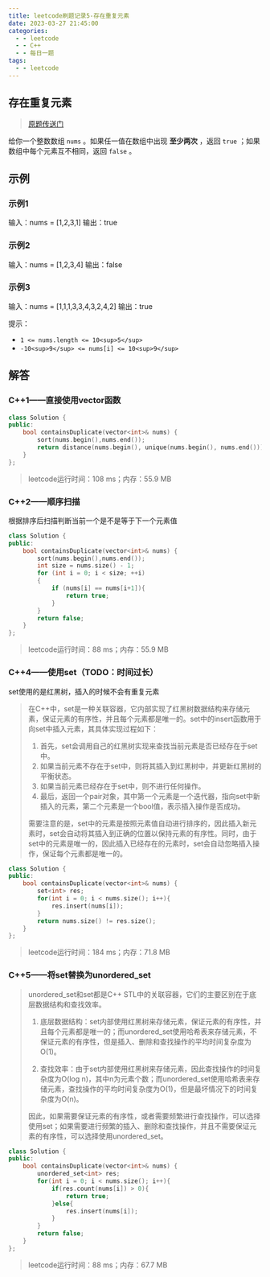 ```yaml
---
title: leetcode刷题记录5-存在重复元素
date: 2023-03-27 21:45:00
categories:
  - - leetcode
  - - C++
  - - 每日一题
tags:
  - - leetcode
---
```


## 存在重复元素

>  [原题传送门](https://leetcode.cn/problems/contains-duplicate/description/)

给你一个整数数组 `nums` 。如果任一值在数组中出现 **至少两次** ，返回 `true` ；如果数组中每个元素互不相同，返回 `false` 。

## 示例

### 示例1


输入：nums = [1,2,3,1]
输出：true


### 示例2


输入：nums = [1,2,3,4]
输出：false


### 示例3


输入：nums = [1,1,1,3,3,4,3,2,4,2]
输出：true



提示：

- `1 <= nums.length <= 10<sup>5</sup>`
- `-10<sup>9</sup> <= nums[i] <= 10<sup>9</sup>`

## 解答

### C++1——直接使用vector函数

```c++
class Solution {
public:
    bool containsDuplicate(vector<int>& nums) {
        sort(nums.begin(),nums.end());
        return distance(nums.begin(), unique(nums.begin(), nums.end())) != nums.size();
    }
};
```
> leetcode运行时间：108 ms；内存：55.9 MB

### C++2——顺序扫描

根据排序后扫描判断当前一个是不是等于下一个元素值

```c++
class Solution {
public:
    bool containsDuplicate(vector<int>& nums) {
        sort(nums.begin(),nums.end());
        int size = nums.size() - 1;
        for (int i = 0; i < size; ++i)
        {
            if (nums[i] == nums[i+1]){
                return true;
            }
        }
        return false;
    }
};
```

> leetcode运行时间：88 ms；内存：55.9 MB


### C++4——使用set（TODO：时间过长）

set使用的是红黑树，插入的时候不会有重复元素

> 在C++中，set是一种关联容器，它内部实现了红黑树数据结构来存储元素，保证元素的有序性，并且每个元素都是唯一的。set中的insert函数用于向set中插入元素，其具体实现过程如下：
>
> 1. 首先，set会调用自己的红黑树实现来查找当前元素是否已经存在于set中。
> 2. 如果当前元素不存在于set中，则将其插入到红黑树中，并更新红黑树的平衡状态。
> 3. 如果当前元素已经存在于set中，则不进行任何操作。
> 4. 最后，返回一个pair对象，其中第一个元素是一个迭代器，指向set中新插入的元素，第二个元素是一个bool值，表示插入操作是否成功。
>
> 需要注意的是，set中的元素是按照元素值自动进行排序的，因此插入新元素时，set会自动将其插入到正确的位置以保持元素的有序性。同时，由于set中的元素是唯一的，因此插入已经存在的元素时，set会自动忽略插入操作，保证每个元素都是唯一的。

```c++
class Solution {
public:
    bool containsDuplicate(vector<int>& nums) {
        set<int> res;
        for(int i = 0; i < nums.size(); i++){
            res.insert(nums[i]);
        }
        return nums.size() != res.size();
    }
};
```

> leetcode运行时间：184 ms；内存：71.8 MB


### C++5——将set替换为unordered_set

> unordered_set和set都是C++ STL中的关联容器，它们的主要区别在于底层数据结构和查找效率。
>
> 1. 底层数据结构：set内部使用红黑树来存储元素，保证元素的有序性，并且每个元素都是唯一的；而unordered_set使用哈希表来存储元素，不保证元素的有序性，但是插入、删除和查找操作的平均时间复杂度为O(1)。
>
> 2. 查找效率：由于set内部使用红黑树来存储元素，因此查找操作的时间复杂度为O(log n)，其中n为元素个数；而unordered_set使用哈希表来存储元素，查找操作的平均时间复杂度为O(1)，但是最坏情况下的时间复杂度为O(n)。
>
> 因此，如果需要保证元素的有序性，或者需要频繁进行查找操作，可以选择使用set；如果需要进行频繁的插入、删除和查找操作，并且不需要保证元素的有序性，可以选择使用unordered_set。

```c++
class Solution {
public:
    bool containsDuplicate(vector<int>& nums) {
        unordered_set<int> res;
        for(int i = 0; i < nums.size(); i++){
            if(res.count(nums[i]) > 0){
                return true;
            }else{
                res.insert(nums[i]);
            }
        }
        return false;
    }
};
```

> leetcode运行时间：88 ms；内存：67.7 MB
